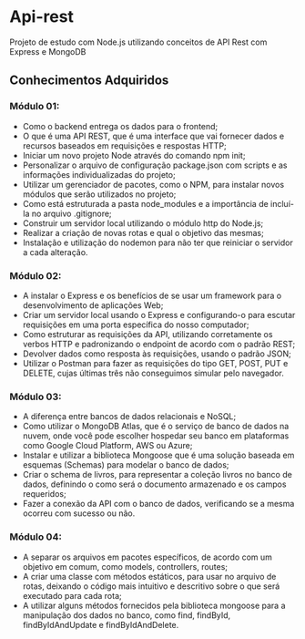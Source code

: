 # Api-rest
Projeto de estudo com Node.js utilizando conceitos de API Rest com Express e MongoDB

## Conhecimentos Adquiridos

### Módulo 01:
- Como o backend entrega os dados para o frontend;
- O que é uma API REST, que é uma interface que vai fornecer dados e recursos baseados em requisições e respostas HTTP;
- Iniciar um novo projeto Node através do comando npm init;
- Personalizar o arquivo de configuração package.json com scripts e as informações individualizadas do projeto;
- Utilizar um gerenciador de pacotes, como o NPM, para instalar novos módulos que serão utilizados no projeto;
- Como está estruturada a pasta node_modules e a importância de incluí-la no arquivo .gitignore;
- Construir um servidor local utilizando o módulo http do Node.js;
- Realizar a criação de novas rotas e qual o objetivo das mesmas;
- Instalação e utilização do nodemon para não ter que reiniciar o servidor a cada alteração.

### Módulo 02:
- A instalar o Express e os benefícios de se usar um framework para o desenvolvimento de aplicações Web;
- Criar um servidor local usando o Express e configurando-o para escutar requisições em uma porta específica do nosso computador;
- Como estruturar as requisições da API, utilizando corretamente os verbos HTTP e padronizando o endpoint de acordo com o padrão REST;
- Devolver dados como resposta às requisições, usando o padrão JSON;
- Utilizar o Postman para fazer as requisições do tipo GET, POST, PUT e DELETE, cujas últimas três não conseguimos simular pelo navegador.

### Módulo 03:
- A diferença entre bancos de dados relacionais e NoSQL;
- Como utilizar o MongoDB Atlas, que é o serviço de banco de dados na nuvem, onde você pode escolher hospedar seu banco em plataformas como Google Cloud Platform, AWS ou Azure;
- Instalar e utilizar a biblioteca Mongoose que é uma solução baseada em esquemas (Schemas) para modelar o banco de dados;
- Criar o schema de livros, para representar a coleção livros no banco de dados, definindo o como será o documento armazenado e os campos requeridos;
- Fazer a conexão da API com o banco de dados, verificando se a mesma ocorreu com sucesso ou não.

### Módulo 04:
- A separar os arquivos em pacotes específicos, de acordo com um objetivo em comum, como models, controllers, routes;
- A criar uma classe com métodos estáticos, para usar no arquivo de rotas, deixando o código mais intuitivo e descritivo sobre o que será executado para cada rota;
- A utilizar alguns métodos fornecidos pela biblioteca mongoose para a manipulação dos dados no banco, como find, findById, findByIdAndUpdate e findByIdAndDelete.